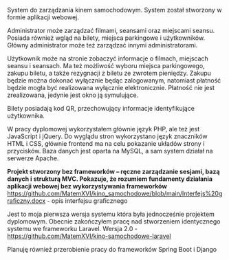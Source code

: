 System do zarządzania kinem samochodowym. 
System został stworzony w formie aplikacji webowej. 

Administrator może zarządzać filmami, seansami oraz miejscami seansu. Posiada również wgląd na bilety, miejsca parkingowe i użytkowników. Główny administrator może też zarządzać innymi administratorami.  

Użytkownik może na stronie zobaczyć informacje o filmach, miejscach seansu i seansach. Ma też możliwość wyboru miejsca parkingowego, zakupu biletu, a także rezygnacji z biletu ze zwrotem pieniędzy. Zakupu będzie można dokonać wyłącznie będąc zalogowanym, natomiast płatność będzie mogła być realizowana wyłącznie elektronicznie. Płatność nie jest zrealizowana, jedynie jest okno ją symulujące.

Bilety posiadają kod QR, przechowujący informacje identyfikujące użytkownika. 

W pracy dyplomowej wykorzystałem głównie język PHP, ale też jest JavaScript i jQuery. Do wyglądu stron wykorzystano język znaczników HTML i CSS, głównie frontend ma na celu pokazanie układów strony i przycisków. Baza danych jest oparta na MySQL, a sam system działał na serwerze Apache. 

<b>Projekt stworzony bez frameworków – ręczne zarządzanie sesjami, bazą danych i strukturą MVC. Pokazuje, że rozumiem fundamenty działania aplikacji webowej bez wykorzystywania frameworków</b>
https://github.com/MatemXVI/kino_samochodowe/blob/main/Interfejs%20graficzny.docx - opis interfejsu graficznego

Jest to moja pierwsza wersja systemu która była jednocześnie projektem dyplomowym. Obecnie zakończyłem pracę nad stworzeniem identycznego systemu we frameworku Laravel. Wersja 2.0 - https://github.com/MatemXVI/kino-samochodowe-laravel

Planuję również przerobienie pracy do frameworków Spring Boot i Django
